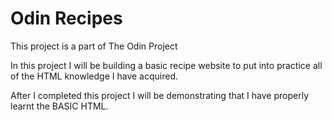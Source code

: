 # Odin Recipes

This project is a part of The Odin Project

In this project I will be building a basic recipe website to put into
practice all of the HTML knowledge I have acquired.

After I completed this project I will be demonstrating that I have properly
learnt the BASIC HTML. 
